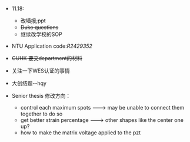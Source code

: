 * 11.18: 
  * ~~改墙报,ppt~~
  * ~~Duke questions~~
  * 继续改学校的SOP

* NTU Application code:*R2429352*
* ~~CUHK 要交department的材料~~
* 关注一下WES认证的事情
* 大创结题--hqy

* Senior thesis 修改方向：
  * control each maximum spots ---> may be unable to connect them together to do so
  * get better strain percentage ---> other shapes like the center one up?
  * how to make the matrix voltage applied to the pzt

